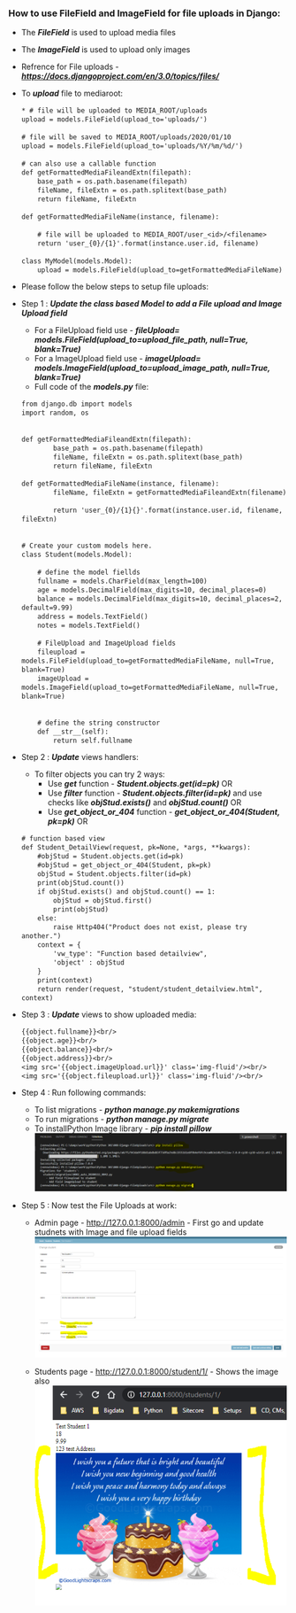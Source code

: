 ### How to use FileField and ImageField for file uploads in Django: 
  * The ***FileField*** is used to  upload media files
  * The ***ImageField*** is used to  upload only images
  * Refrence for File uploads - ***https://docs.djangoproject.com/en/3.0/topics/files/***
  * To ***upload*** file to mediaroot:
    ```
    * # file will be uploaded to MEDIA_ROOT/uploads
    upload = models.FileField(upload_to='uploads/')

    # file will be saved to MEDIA_ROOT/uploads/2020/01/10
    upload = models.FileField(upload_to='uploads/%Y/%m/%d/')

    # can also use a callable function 
    def getFormattedMediaFileandExtn(filepath):
        base_path = os.path.basename(filepath)
        fileName, fileExtn = os.path.splitext(base_path)
        return fileName, fileExtn

    def getFormattedMediaFileName(instance, filename):

        # file will be uploaded to MEDIA_ROOT/user_<id>/<filename>
        return 'user_{0}/{1}'.format(instance.user.id, filename)

    class MyModel(models.Model):
        upload = models.FileField(upload_to=getFormattedMediaFileName)
    ```
    
  * Please follow the below steps to setup file uploads:
  * Step 1 : ***Update the class based Model to add a File upload and Image Upload field***
    * For a FileUpload field use - ***fileUpload= models.FileField(upload_to=upload_file_path, null=True, blank=True)***
    * For a ImageUpload field use - ***imageUpload= models.ImageField(upload_to=upload_image_path, null=True, blank=True)***
    * Full code of the ***models.py*** file:
    ```
    from django.db import models
    import random, os


    def getFormattedMediaFileandExtn(filepath):
            base_path = os.path.basename(filepath)
            fileName, fileExtn = os.path.splitext(base_path)
            return fileName, fileExtn

    def getFormattedMediaFileName(instance, filename):
            fileName, fileExtn = getFormattedMediaFileandExtn(filename)

            return 'user_{0}/{1}{}'.format(instance.user.id, filename, fileExtn)


    # Create your custom models here.
    class Student(models.Model):
        
        # define the model fiellds
        fullname = models.CharField(max_length=100)
        age = models.DecimalField(max_digits=10, decimal_places=0)
        balance = models.DecimalField(max_digits=10, decimal_places=2, default=9.99)
        address = models.TextField()
        notes = models.TextField()

        # FileUpload and ImageUpload fields
        fileupload = models.FileField(upload_to=getFormattedMediaFileName, null=True, blank=True)
        imageUpload = models.ImageField(upload_to=getFormattedMediaFileName, null=True, blank=True) 


        # define the string constructor
        def __str__(self):
            return self.fullname
    ```
  
  * Step 2 : ***Update*** views handlers:
    * To filter objects you can try 2 ways:
      * Use ***get*** function - ***Student.objects.get(id=pk)***  OR
      * Use ***filter*** function - ***Student.objects.filter(id=pk)*** and use checks like ***objStud.exists()*** and ***objStud.count()***  OR
      * Use ***get_object_or_404*** function - ***get_object_or_404(Student, pk=pk)***  OR
      
    ```
    # function based view
    def Student_DetailView(request, pk=None, *args, **kwargs):
        #objStud = Student.objects.get(id=pk)
        #objStud = get_object_or_404(Student, pk=pk)
        objStud = Student.objects.filter(id=pk)
        print(objStud.count())
        if objStud.exists() and objStud.count() == 1:
            objStud = objStud.first()
            print(objStud)
        else:
            raise Http404("Product does not exist, please try another.")
        context = {
            'vw_type': "Function based detailview",
            'object' : objStud
        }
        print(context)
        return render(request, "student/student_detailview.html", context)
    ```

  * Step 3 : ***Update*** views to show uploaded media:
    ```
    {{object.fullname}}<br/>
    {{object.age}}<br/>
    {{object.balance}}<br/>
    {{object.address}}<br/>
    <img src='{{object.imageUpload.url}}' class='img-fluid'/><br/>
    <img src='{{object.fileupload.url}}' class='img-fluid'/><br/>
    ```

  * Step 4 : Run following commands:
    * To list migrations - ***python manage.py makemigrations***
    * To run migrations - ***python manage.py migrate***
    * To installPython Image library - ***pip install pillow***
      ![Install pillow and migrate for model changes](../images/003-08-Installpillowandmigrateformodelchanges.png)

  * Step 5 : Now test the File Uploads at work:
    * Admin page - http://127.0.0.1:8000/admin - First go and update studnets with Image and file upload fields
      ![File Uploads at work](../images/003-08-fileuploadsatwork.png)

    * Students page - http://127.0.0.1:8000/student/1/ - Shows the image also
      ![Shows Uploaded Image](../images/003-08-imagedisplay.png)

    